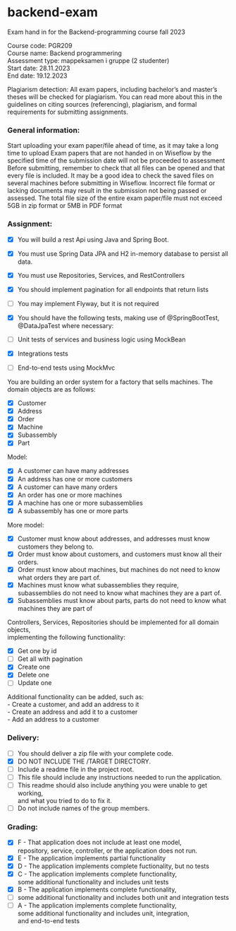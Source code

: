 # backend-exam
Exam hand in for the Backend-programming course fall 2023

<p>Course code: PGR209<br/>
Course name: Backend programmering<br/>
Assessment type: mappeksamen i gruppe (2 studenter)<br/>
Start date: 28.11.2023<br/>
End date: 19.12.2023</p>
<p>Plagiarism detection:
All exam papers, including bachelor’s and master’s theses will be checked for plagiarism. You can read more about this in the guidelines on citing sources (referencing), plagiarism, and formal requirements for submitting assignments.</p>

<p><h3>General information:</h3>
Start uploading your exam paper/file ahead of time, as it may take a long time to upload
Exam papers that are not handed in on Wiseflow by the specified time of the submission date will not be
proceeded to assessment<br>
Before submitting, remember to check that all files can be opened and that every file is included. It may be a good
idea to check the saved files on several machines before submitting in Wiseflow.
Incorrect file format or lacking documents may result in the submission not being passed or assessed.
The total file size of the entire exam paper/file must not exceed 5GB in zip format or 5MB in PDF format</p>

<h3>Assignment:</h3>
  
- [x] You will build a rest Api using Java and Spring Boot.
- [x] You must use Spring Data JPA and H2 in-memory database to persist all data.
- [x] You must use Repositories, Services, and RestControllers
- [x] You should implement pagination for all endpoints that return lists
- [ ] You may implement Flyway, but it is not required
- [x] You should have the following tests, making use of @SpringBootTest, @DataJpaTest where necessary:
- [ ] Unit tests of services and business logic using MockBean
- [x] Integrations tests
- [ ] End-to-end tests using MockMvc

  
You are building an order system for a factory that sells machines.
The domain objects are as follows:

- [x] Customer
- [x] Address
- [x] Order
- [x] Machine
- [x] Subassembly
- [x] Part

Model:
- [x] A customer can have many addresses<br>
- [x] An address has one or more customers<br>
- [x] A customer can have many orders<br>
- [x] An order has one or more machines<br>
- [x] A machine has one or more subassemblies<br>
- [x] A subassembly has one or more parts

More model:
- [x] Customer must know about addresses, and addresses must know customers they belong to.<br/>
- [x] Order must know about customers, and customers must know all their orders.<br>
- [x] Order must know about machines, but machines do not need to know what orders they are part of.<br>
- [x] Machines must know what subassemblies they require, <br>
  subassemblies do not need to know what machines they are a part of.<br>
- [x] Subassemblies must know about parts, parts do not need to know what machines they are part of

Controllers, Services, Repositories should be implemented for all domain objects,<br/> 
implementing the following functionality:</br>
- [x] Get one by id</br>
- [ ] Get all with pagination<br>
- [x] Create one<br>
- [x] Delete one<br>
- [ ] Update one<br>

<p>Additional functionality can be added, such as:<br/>
- Create a customer, and add an address to it<br/>
- Create an address and add it to a customer<br/>
- Add an address to a customer</p>

<h3>Delivery:</h3>

- [ ] You should deliver a zip file with your complete code.<br/>
- [x] DO NOT INCLUDE THE /TARGET DIRECTORY.<br/>
- [ ] Include a readme file in the project root.<br/>
- [ ] This file should include any instructions needed to run the application.<br/>
- [ ] This readme should also include anything you were unable to get working, <br/>
      and what you tried to do to fix it.<br/>
- [ ] Do not include names of the group members.

<h3>Grading:</h3>

- [x] F - That application does not include at least one model,<br>
repository, service, controller, or the application does not run.
- [x] E - The application implements partial functionality<br>
- [x] D - The application implements complete fuctionality, but no tests
- [x] C - The application implements complete functionality,<br>
some additional functionality and includes unit tests
- [x] B - The application implements complete functionality,<br>
- [ ] some additional functionality and includes both unit and integration tests
- [ ] A - The application implements complete functionality, <br>
some additional functionality and includes unit, integration, <br>
and end-to-end tests
